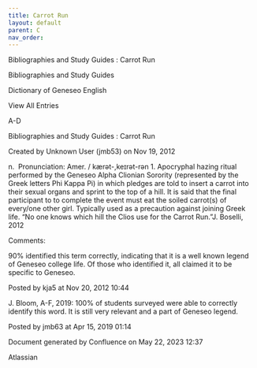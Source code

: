 ```yaml
---
title: Carrot Run
layout: default
parent: C
nav_order:
---
```


Bibliographies and Study Guides : Carrot Run

Bibliographies and Study Guides

Dictionary of Geneseo English

View All Entries

A-D

Bibliographies and Study Guides : Carrot Run

Created by  Unknown User (jmb53) on Nov 19, 2012

n.  Pronunciation: Amer. / kærət-,keɪrət-rən 1. Apocryphal hazing ritual performed by the Geneseo Alpha Clionian Sorority (represented by the Greek letters Phi Kappa Pi) in which pledges are told to insert a carrot into their sexual organs and sprint to the top of a hill. It is said that the final participant to to complete the event must eat the soiled carrot(s) of every/one other girl. Typically used as a precaution against joining Greek life. “No one knows which hill the Clios use for the Carrot Run.”J. Boselli, 2012

Comments:

90% identified this term correctly, indicating that it is a well known legend of Geneseo college life. Of those who identified it, all claimed it to be specific to Geneseo.

Posted by kja5 at Nov 20, 2012 10:44

J. Bloom, A-F, 2019: 100% of students surveyed were able to correctly identify this word. It is still very relevant and a part of Geneseo legend. 

Posted by jmb63 at Apr 15, 2019 01:14

Document generated by Confluence on May 22, 2023 12:37

Atlassian

